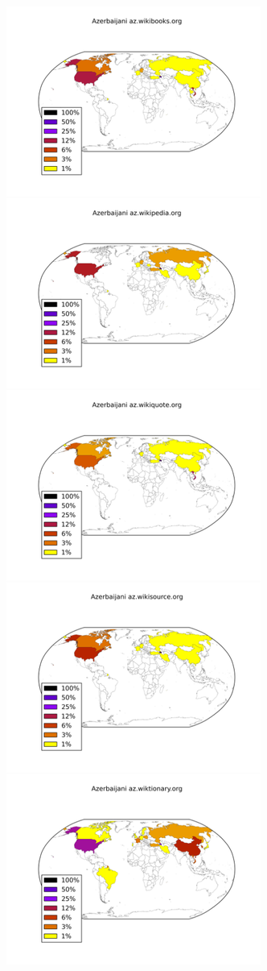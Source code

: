 ![](images/Azerbaijani-az.wikibooks.org.png)
![](images/Azerbaijani-az.wikipedia.org.png)
![](images/Azerbaijani-az.wikiquote.org.png)
![](images/Azerbaijani-az.wikisource.org.png)
![](images/Azerbaijani-az.wiktionary.org.png)
